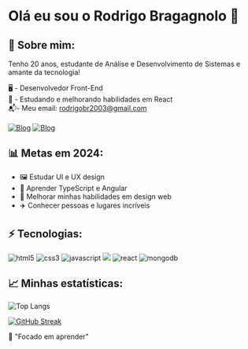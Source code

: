# Olá eu sou o Rodrigo Bragagnolo 👋

<h2>🙋 Sobre mim:</h2>

Tenho 20 anos, estudante de Análise e Desenvolvimento de Sistemas e amante da tecnologia!

🖥️ - Desenvolvedor Front-End </br>
🌱 - Estudando e melhorando habilidades em React </br>
📬- Meu email: <a>rodrigobr2003@gmail.com</a></br></br>
[![Blog](https://img.shields.io/badge/LinkedIn-0077B5?style=for-the-badge&logo=linkedin&logoColor=white)](https://www.linkedin.com/in/rodrigo-bragagnolo-772679214/) [![Blog](https://img.shields.io/website?label=portifoliorodrigobragagnolo.netlify.app&style=for-the-badge&url=https://portifoliorodrigobragagnolo.netlify.app/)](https://portifoliorodrigobragagnolo.netlify.app/)

<h2>📊 Metas em 2024:</h2>
    <ul>
        <li> 🖼️ Estudar UI e UX design
        <li> 🔭 Aprender TypeScript e Angular
        <li> 📖 Melhorar minhas habilidades em design web
        <li> ✈️ Conhecer pessoas e lugares incríveis
    </ul>

<h2>⚡ Tecnologias:</h2>

<div style="display: inline-block">
    <img alt="html5" src="https://img.shields.io/badge/HTML5-E34F26?style=for-the-badge&logo=html5&logoColor=white"/>
    <img alt="css3" src="https://img.shields.io/badge/CSS3-1572B6?style=for-the-badge&logo=css3&logoColor=white" />
    <img alt="javascript" src="https://img.shields.io/badge/JavaScript-323330?style=for-the-badge&logo=javascript&logoColor=F7DF1E" />
     <img src="https://img.shields.io/badge/Node.js-43853D?style=for-the-badge&logo=node.js&logoColor=white" />
    <img alt="react" src="https://img.shields.io/badge/React-2b2c30?style=for-the-badge&logo=react&logoColor=61DAFB" />
    <img alt="mongodb" src="https://img.shields.io/badge/MongoDB-4EA94B?style=for-the-badge&logo=mongodb&logoColor=white" />

</div>

<h2>📈 Minhas estatísticas: </h2>

![Top Langs](https://github-readme-stats.vercel.app/api/top-langs/?username=Rodrigobr2003&layout=compact&theme=dark)

[![GitHub Streak](https://streak-stats.demolab.com/?user=Rodrigobr2003&theme=dark&locale=pt_BR&dates=FF5733&currStreakNum=FF5733&sideNums=C70039)](https://github.com/Rodrigobr2003)

🧠 "Focado em aprender"
